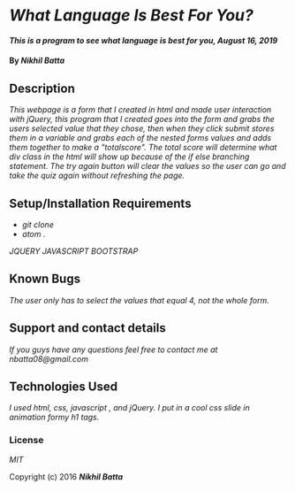 # _What Language Is Best For You?_

#### _This is a program to see what language is best for you, August 16, 2019_

#### By _**Nikhil Batta**_

## Description

_This webpage is a form that I created in html and made user interaction with jQuery, this program that I created goes into the form and grabs the users selected value that they chose, then when they click submit stores them in a variable and grabs each of the nested forms values and adds them together to make a "totalscore". The total score will determine what div class in the html will show up because of the if else branching statement. The try again button will clear the values so the user can go and take the quiz again without refreshing the page._

## Setup/Installation Requirements

* _git clone_
* _atom ._


_JQUERY JAVASCRIPT BOOTSTRAP_

## Known Bugs

_The user only has to select the values that equal 4, not the whole form._

## Support and contact details

_If you guys have any questions feel free to contact me at nbatta08@gmail.com_

## Technologies Used

_I used html, css, javascript , and jQuery. I put in a cool css slide in animation formy h1 tags._

### License

*MIT*

Copyright (c) 2016 **_Nikhil Batta_**
